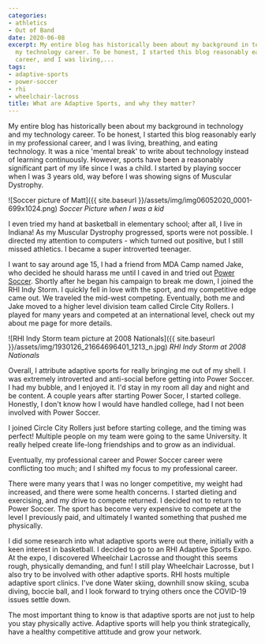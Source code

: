 ```yaml
---
categories:
- athletics
- Out of Band
date: 2020-06-08
excerpt: My entire blog has historically been about my background in technology and
  my technology career. To be honest, I started this blog reasonably early in my professional
  career, and I was living,...
tags:
- adaptive-sports
- power-soccer
- rhi
- wheelchair-lacross
title: What are Adaptive Sports, and why they matter?
---
```


My entire blog has historically been about my background in technology and my technology career. To be honest, I started this blog reasonably early in my professional career, and I was living, breathing, and eating technology. It was a nice 'mental break' to write about technology instead of learning continuously. However, sports have been a reasonably significant part of my life since I was a child. I started by playing soccer when I was 3 years old, way before I was showing signs of Muscular Dystrophy.

![Soccer picture of Matt]({{ site.baseurl }}/assets/img/img06052020_0001-699x1024.png)
*Soccer Picture when I was a kid*

I even tried my hand at basketball in elementary school; after all, I live in Indiana! As my Muscular Dystrophy progressed, sports were not possible. I directed my attention to computers - which turned out positive, but I still missed athletics. I became a super introverted teenager.

<!--more-->

I want to say around age 15, I had a friend from MDA Camp named Jake, who decided he should harass me until I caved in and tried out [Power Soccer](https://www.powersoccerusa.org/). Shortly after he began his campaign to break me down, I joined the RHI Indy Storm. I quickly fell in love with the sport, and my competitive edge came out. We traveled the mid-west competing. Eventually, both me and Jake moved to a higher level division team called Circle City Rollers. I played for many years and competed at an international level, check out my about me page for more details.

![RHI Indy Storm team picture at 2008 Nationals]({{ site.baseurl }}/assets/img/1930126_21664696401_1213_n.jpg)
*RHI Indy Storm at 2008 Nationals*

Overall, I attribute adaptive sports for really bringing me out of my shell. I was extremely introverted and anti-social before getting into Power Soccer. I had my bubble, and I enjoyed it. I'd stay in my room all day and night and be content. A couple years after starting Power Socer, I started college. Honestly, I don't know how I would have handled college, had I not been involved with Power Soccer.

I joined Circle City Rollers just before starting college, and the timing was perfect! Multiple people on my team were going to the same University. It really helped create life-long friendships and to grow as an individual.

Eventually, my professional career and Power Soccer career were conflicting too much; and I shifted my focus to my professional career.

There were many years that I was no longer competitive, my weight had increased, and there were some health concerns. I started dieting and exercising, and my drive to compete returned. I decided not to return to Power Soccer. The sport has become very expensive to compete at the level I previously paid, and ultimately I wanted something that pushed me physically.

I did some research into what adaptive sports were out there, initially with a keen interest in basketball. I decided to go to an RHI Adaptive Sports Expo. At the expo, I discovered Wheelchair Lacrosse and thought this seems rough, physically demanding, and fun! I still play Wheelchair Lacrosse, but I also try to be involved with other adaptive sports. RHI hosts multiple adaptive sport clinics. I've done Water skiing, downhill snow skiing, scuba diving, boccie ball, and I look forward to trying others once the COVID-19 issues settle down.

The most important thing to know is that adaptive sports are not just to help you stay physically active. Adaptive sports will help you think strategically, have a healthy competitive attitude and grow your network.